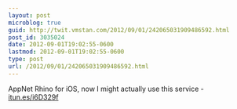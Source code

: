 ```yaml
---
layout: post
microblog: true
guid: http://twit.vmstan.com/2012/09/01/242065031909486592.html
post_id: 3035024
date: 2012-09-01T19:02:55-0600
lastmod: 2012-09-01T19:02:55-0600
type: post
url: /2012/09/01/242065031909486592.html
---
```

AppNet Rhino for iOS, now I might actually use this service - <a href="http://itun.es/i6D329f">itun.es/i6D329f</a>
